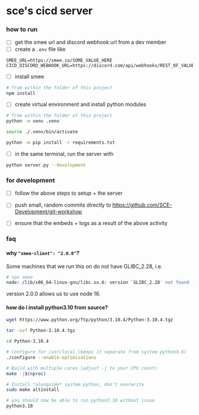 # sce's cicd server

### how to run
- [ ] get the smee url and discord webhook url from a dev member
- [ ] create a `.env` file like
```
SMEE_URL=https://smee.io/SOME_VALUE_HERE
CICD_DISCORD_WEBHOOK_URL=https://discord.com/api/webhooks/REST_OF_VALUE_HERE
```
- [ ] install smee
```sh
# from within the folder of this project
npm install
```
- [ ] create virtual environment and install python modules
```sh
# from within the folder of this project
python -m venv .venv

source ./.venv/bin/activate

python -m pip install -r requirements.txt
```
- [ ] in the same terminal, run the server with
```sh
python server.py --development
```

### for development
- [ ] follow the above steps to setup + the server
- [ ] push small, random commits directly to https://github.com/SCE-Development/git-workshop
- [ ] ensure that the embeds + logs as a result of the above activity


### faq
#### why `"smee-client": "2.0.0"`?
Some machines that we run this on do not have GLIBC_2.28, i.e.
```sh
# npx smee
node: /lib/x86_64-linux-gnu/libc.so.6: version `GLIBC_2.28' not found (required by node)
```
version 2.0.0 allows us to use node 16.

#### how do i install python3.10 from source?
```sh
wget https://www.python.org/ftp/python/3.10.4/Python-3.10.4.tgz

tar -xvf Python-3.10.4.tgz

cd Python-3.10.4

# Configure for /usr/local (keeps it separate from system python3.6)
./configure --enable-optimizations

# Build with multiple cores (adjust -j to your CPU count)
make -j$(nproc)

# Install *alongside* system python, don't overwrite
sudo make altinstall

# you should now be able to run python3.10 without issue
python3.10
```
